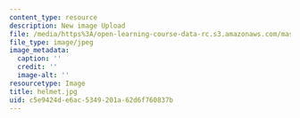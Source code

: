 ```yaml
---
content_type: resource
description: New image Upload
file: /media/https%3A/open-learning-course-data-rc.s3.amazonaws.com/mas-962-special-topics-new-textiles-spring-2010/c5e9424de6ac5349201a62d6f760837b_helmet.jpg
file_type: image/jpeg
image_metadata:
  caption: ''
  credit: ''
  image-alt: ''
resourcetype: Image
title: helmet.jpg
uid: c5e9424d-e6ac-5349-201a-62d6f760837b
---
```

